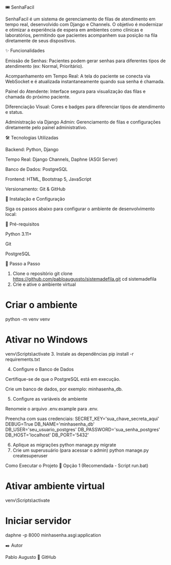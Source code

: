 🎟️ SenhaFacil

SenhaFacil é um sistema de gerenciamento de filas de atendimento em tempo real, desenvolvido com Django e Channels.
O objetivo é modernizar e otimizar a experiência de espera em ambientes como clínicas e laboratórios, permitindo que pacientes acompanhem sua posição na fila diretamente de seus dispositivos.

✨ Funcionalidades

Emissão de Senhas: Pacientes podem gerar senhas para diferentes tipos de atendimento (ex: Normal, Prioritário).

Acompanhamento em Tempo Real: A tela do paciente se conecta via WebSocket e é atualizada instantaneamente quando sua senha é chamada.

Painel do Atendente: Interface segura para visualização das filas e chamada do próximo paciente.

Diferenciação Visual: Cores e badges para diferenciar tipos de atendimento e status.

Administração via Django Admin: Gerenciamento de filas e configurações diretamente pelo painel administrativo.

🛠️ Tecnologias Utilizadas

Backend: Python, Django

Tempo Real: Django Channels, Daphne (ASGI Server)

Banco de Dados: PostgreSQL

Frontend: HTML, Bootstrap 5, JavaScript

Versionamento: Git & GitHub

🚀 Instalação e Configuração

Siga os passos abaixo para configurar o ambiente de desenvolvimento local:

🔹 Pré-requisitos

Python 3.11+

Git

PostgreSQL

🔹 Passo a Passo

1. Clone o repositório 
git clone https://github.com/pabloaugussto/sistemadefila.git
cd sistemadefila
2. Crie e ative o ambiente virtual
# Criar o ambiente
python -m venv venv
# Ativar no Windows
venv\Scripts\activate
3. Instale as dependências
pip install -r requirements.txt

4. Configure o Banco de Dados

Certifique-se de que o PostgreSQL está em execução.

Crie um banco de dados, por exemplo: minhasenha_db.

5. Configure as variáveis de ambiente

Renomeie o arquivo .env.example para .env.

Preencha com suas credenciais:
SECRET_KEY='sua_chave_secreta_aqui'
DEBUG=True
DB_NAME='minhasenha_db'
DB_USER='seu_usuario_postgres'
DB_PASSWORD='sua_senha_postgres'
DB_HOST='localhost'
DB_PORT='5432'

6. Aplique as migrações
python manage.py migrate
7. Crie um superusuário (para acessar o admin)
python manage.py createsuperuser

Como Executar o Projeto
🔹 Opção 1 (Recomendada - Script run.bat)
# Ativar ambiente virtual
venv\Scripts\activate

# Iniciar servidor
daphne -p 8000 minhasenha.asgi:application

✒️ Autor

Pablo Augusto
🔗 GitHub
